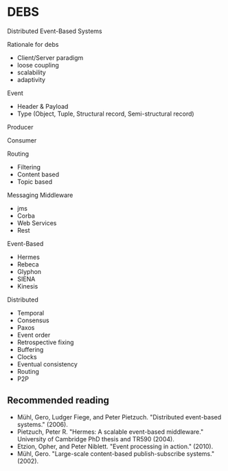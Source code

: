 DEBS
====
Distributed Event-Based Systems

Rationale for debs
- Client/Server paradigm
- loose coupling
- scalability
- adaptivity

Event
* Header & Payload
* Type (Object, Tuple, Structural record, Semi-structural record)

Producer

Consumer

Routing
* Filtering
* Content based
* Topic based

Messaging Middleware
- jms
- Corba
- Web Services
- Rest

Event-Based
- Hermes
- Rebeca
- Glyphon
- SIENA
- Kinesis

Distributed
- Temporal
- Consensus
- Paxos
- Event order
- Retrospective fixing
- Buffering
- Clocks
- Eventual consistency
- Routing
- P2P

Recommended reading
-------------------
* Mühl, Gero, Ludger Fiege, and Peter Pietzuch. "Distributed event-based systems." (2006).
* Pietzuch, Peter R. "Hermes: A scalable event-based middleware." University of Cambridge PhD thesis and TR590 (2004).
* Etzion, Opher, and Peter Niblett. "Event processing in action." (2010).
* Mühl, Gero. "Large-scale content-based publish-subscribe systems." (2002).
